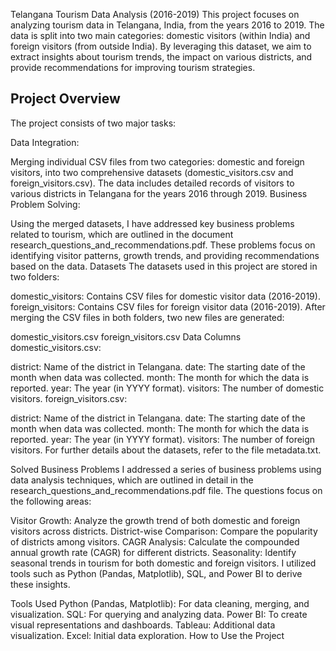 Telangana Tourism Data Analysis (2016-2019)
This project focuses on analyzing tourism data in Telangana, India, from the years 2016 to 2019. The data is split into two main categories: domestic visitors (within India) and foreign visitors (from outside India). By leveraging this dataset, we aim to extract insights about tourism trends, the impact on various districts, and provide recommendations for improving tourism strategies.

## Project Overview
The project consists of two major tasks:

Data Integration:

Merging individual CSV files from two categories: domestic and foreign visitors, into two comprehensive datasets (domestic_visitors.csv and foreign_visitors.csv).
The data includes detailed records of visitors to various districts in Telangana for the years 2016 through 2019.
Business Problem Solving:

Using the merged datasets, I have addressed key business problems related to tourism, which are outlined in the document research_questions_and_recommendations.pdf.
These problems focus on identifying visitor patterns, growth trends, and providing recommendations based on the data.
Datasets
The datasets used in this project are stored in two folders:

domestic_visitors: Contains CSV files for domestic visitor data (2016-2019).
foreign_visitors: Contains CSV files for foreign visitor data (2016-2019).
After merging the CSV files in both folders, two new files are generated:

domestic_visitors.csv
foreign_visitors.csv
Data Columns
domestic_visitors.csv:

district: Name of the district in Telangana.
date: The starting date of the month when data was collected.
month: The month for which the data is reported.
year: The year (in YYYY format).
visitors: The number of domestic visitors.
foreign_visitors.csv:

district: Name of the district in Telangana.
date: The starting date of the month when data was collected.
month: The month for which the data is reported.
year: The year (in YYYY format).
visitors: The number of foreign visitors.
For further details about the datasets, refer to the file metadata.txt.

Solved Business Problems
I addressed a series of business problems using data analysis techniques, which are outlined in detail in the research_questions_and_recommendations.pdf file. The questions focus on the following areas:

Visitor Growth: Analyze the growth trend of both domestic and foreign visitors across districts.
District-wise Comparison: Compare the popularity of districts among visitors.
CAGR Analysis: Calculate the compounded annual growth rate (CAGR) for different districts.
Seasonality: Identify seasonal trends in tourism for both domestic and foreign visitors.
I utilized tools such as Python (Pandas, Matplotlib), SQL, and Power BI to derive these insights.

Tools Used
Python (Pandas, Matplotlib): For data cleaning, merging, and visualization.
SQL: For querying and analyzing data.
Power BI: To create visual representations and dashboards.
Tableau: Additional data visualization.
Excel: Initial data exploration.
How to Use the Project
